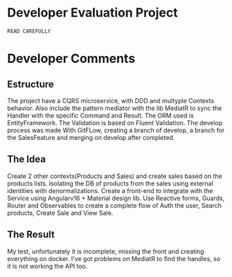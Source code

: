 # Developer Evaluation Project

`READ CAREFULLY`

# Developer Comments

## Estructure
The project have a CQRS microservice, with DDD and multyple Contexts behavior. Also include the pattern mediator with the lib MediatR to sync the Handler with the specific Command and Result.
The ORM used is EntityFramework.
The Validation is based on Fluent Validation.
The develop process was made With GitFLow, creating a branch of develop, a branch for the SalesFeature and merging on develop after completed.

## The Idea
Create 2 other contexts(Products and Sales) and create sales based on the products lists. 
Isolating the DB of products from the sales using external identities with denormalizations.
Create a front-end to integrate with the Service using Angularv16 + Material design lib.
Use Reactive forms, Guards, Router and Observables to create a complete flow of Auth the user, Search products, Create Sale and View Sale.

## The Result
My test, unfortunately it is incomplete, missing the front and creating everything on docker.
I've got problems on MediatR to find the handles, so it is not working the API too.
